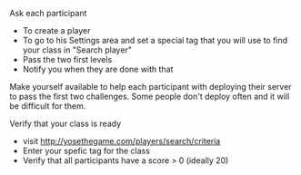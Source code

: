 Ask each participant
* To create a player
* To go to his Settings area and set a special tag that you will use to find your class in "Search player"
* Pass the two first levels
* Notify you when they are done with that

Make yourself available to help each participant with deploying their server to pass the first two challenges. 
Some people don't deploy often and it will be difficult for them.

Verify that your class is ready
* visit http://yosethegame.com/players/search/criteria
* Enter your spefic tag for the class
* Verify that all participants have a score > 0 (ideally 20)
